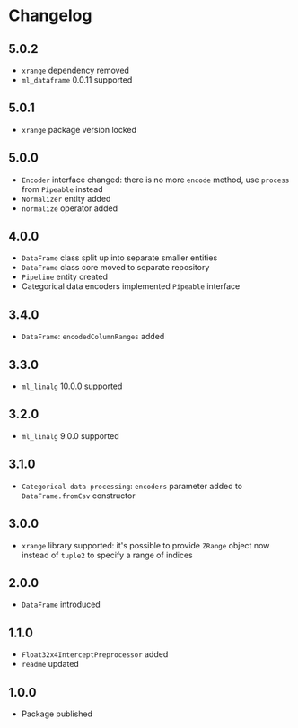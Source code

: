 # Changelog

## 5.0.2
- `xrange` dependency removed
- `ml_dataframe` 0.0.11 supported

## 5.0.1
- `xrange` package version locked

## 5.0.0
- `Encoder` interface changed: there is no more `encode` method, use `process` from `Pipeable` instead
- `Normalizer` entity added
- `normalize` operator added

## 4.0.0
- `DataFrame` class split up into separate smaller entities
- `DataFrame` class core moved to separate repository
- `Pipeline` entity created
- Categorical data encoders implemented `Pipeable` interface

## 3.4.0
- `DataFrame`: `encodedColumnRanges` added

## 3.3.0
- `ml_linalg` 10.0.0 supported

## 3.2.0
- `ml_linalg` 9.0.0 supported

## 3.1.0
- `Categorical data processing`: `encoders` parameter added to `DataFrame.fromCsv` constructor

## 3.0.0
- `xrange` library supported: it's possible to provide `ZRange` object now instead of `tuple2` to specify a range of 
indices 

## 2.0.0
- `DataFrame` introduced

## 1.1.0
- `Float32x4InterceptPreprocessor` added
- `readme` updated

## 1.0.0
- Package published